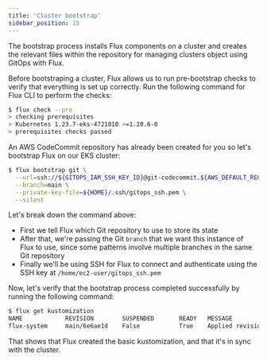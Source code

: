 ```yaml
---
title: 'Cluster bootstrap'
sidebar_position: 15
---
```


The bootstrap process installs Flux components on a cluster and creates the relevant files within the repository for managing clusters object using GitOps with Flux.

Before bootstraping a cluster, Flux allows us to run pre-bootstrap checks to verify that everything is set up correctly. Run the following command for Flux CLI to perform the checks:

```bash
$ flux check --pre
> checking prerequisites
> Kubernetes 1.23.7-eks-4721010 >=1.20.6-0
> prerequisites checks passed
```

An AWS CodeCommit repository has already been created for you so let's bootstrap Flux on our EKS cluster:

```bash
$ flux bootstrap git \
  --url=ssh://${GITOPS_IAM_SSH_KEY_ID}@git-codecommit.${AWS_DEFAULT_REGION}.amazonaws.com/v1/repos/${EKS_CLUSTER_NAME}-gitops \
  --branch=main \
  --private-key-file=${HOME}/.ssh/gitops_ssh.pem \
  --silent
```

Let's break down the command above:

- First we tell Flux which Git repository to use to store its state
- After that, we're passing the Git `branch` that we want this instance of Flux to use, since some patterns involve multiple branches in the same Git repository
- Finally we'll be using SSH for Flux to connect and authenticate using the SSH key at `/home/ec2-user/gitops_ssh.pem`

Now, let's verify that the bootstrap process completed successfully by running the following command:

```bash
$ flux get kustomization
NAME            REVISION        SUSPENDED       READY   MESSAGE
flux-system     main/6e6ae1d    False           True    Applied revision: main/6e6ae1d
```

That shows that Flux created the basic kustomization, and that it's in sync with the cluster.
